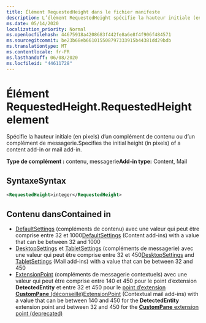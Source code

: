 ```yaml
---
title: Élément RequestedHeight dans le fichier manifeste
description: L’élément RequestedHeight spécifie la hauteur initiale (en pixels) d’un complément de contenu ou de messagerie.
ms.date: 05/14/2020
localization_priority: Normal
ms.openlocfilehash: 44675918a4208683f442fe8a6e8f4f906f484571
ms.sourcegitcommit: be23b68eb661015508797333915b44381dd29bdb
ms.translationtype: MT
ms.contentlocale: fr-FR
ms.lasthandoff: 06/08/2020
ms.locfileid: "44611728"
---
```

# <a name="requestedheight-element"></a><span data-ttu-id="6e4ec-103">Élément RequestedHeight.</span><span class="sxs-lookup"><span data-stu-id="6e4ec-103">RequestedHeight element</span></span>

<span data-ttu-id="6e4ec-104">Spécifie la hauteur initiale (en pixels) d’un complément de contenu ou d’un complément de messagerie.</span><span class="sxs-lookup"><span data-stu-id="6e4ec-104">Specifies the initial height (in pixels) of a content add-in or mail add-in.</span></span>

<span data-ttu-id="6e4ec-105">**Type de complément :** contenu, messagerie</span><span class="sxs-lookup"><span data-stu-id="6e4ec-105">**Add-in type:** Content, Mail</span></span>

## <a name="syntax"></a><span data-ttu-id="6e4ec-106">Syntaxe</span><span class="sxs-lookup"><span data-stu-id="6e4ec-106">Syntax</span></span>

```XML
<RequestedHeight>integer</RequestedHeight>
```

## <a name="contained-in"></a><span data-ttu-id="6e4ec-107">Contenu dans</span><span class="sxs-lookup"><span data-stu-id="6e4ec-107">Contained in</span></span>

- <span data-ttu-id="6e4ec-108">[DefaultSettings](defaultsettings.md) (compléments de contenu) avec une valeur qui peut être comprise entre 32 et 1000</span><span class="sxs-lookup"><span data-stu-id="6e4ec-108">[DefaultSettings](defaultsettings.md) (Content add-ins) with a value that can be between 32 and 1000</span></span>
- <span data-ttu-id="6e4ec-109">[DesktopSettings](desktopsettings.md) et [TabletSettings](tabletsettings.md) (compléments de messagerie) avec une valeur qui peut être comprise entre 32 et 450</span><span class="sxs-lookup"><span data-stu-id="6e4ec-109">[DesktopSettings](desktopsettings.md) and [TabletSettings](tabletsettings.md) (Mail add-ins) with a value that can be between 32 and 450</span></span>
- <span data-ttu-id="6e4ec-110">[ExtensionPoint](extensionpoint.md) (compléments de messagerie contextuels) avec une valeur qui peut être comprise entre 140 et 450 pour le point d’extension **DetectedEntity** et entre 32 et 450 pour le [point d’extension **CustomPane** (déconseillé)](https://developer.microsoft.com/outlook/blogs/make-your-add-ins-available-in-the-office-ribbon/)</span><span class="sxs-lookup"><span data-stu-id="6e4ec-110">[ExtensionPoint](extensionpoint.md) (Contextual mail add-ins) with a value that can be between 140 and 450 for the **DetectedEntity** extension point and between 32 and 450 for the [**CustomPane** extension point (deprecated)](https://developer.microsoft.com/outlook/blogs/make-your-add-ins-available-in-the-office-ribbon/)</span></span>
